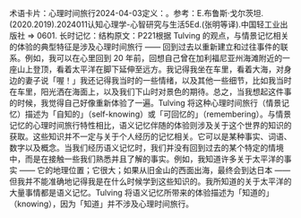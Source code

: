 

术语卡片：心理时间旅行2024-04-03定义：。参考：E.布鲁斯·戈尔茨坦.(2020.2019).2024011认知心理学-心智研究与生活5Ed.(张明等译).中国轻工业出版社 => 0601. 长时记忆：结构原文：P221根据 Tulving 的观点，与情景记忆相关的体验的典型特征是涉及心理时间旅行 —— 回到过去以重新建立和过往事件的联系。例如，我可以在心里回到 20 年前，回想自己曾在加利福尼亚州海滩附近的一座山上登顶，看着太平洋在脚下延伸至远方。我记得我坐在车里，看着大海，对身边的妻子说「喔！」我还记得我当时的一些情绪，以及其他一些细节，比如我当时在车里，阳光洒在海面上，以及我们下山时对景色的期待。总之，当我想起这件事的时候，我觉得自己好像重新体验了一遍。Tulving 将这种心理时间旅行（情景记忆）描述为「自知的」（self-knowing）或「可回忆的」（remembering）。与情景记忆的心理时间旅行特性相比，语义记忆伴随的体验则涉及关于这个世界的知识的获取。这些知识并不一定与关于个人经历的记忆相关。它可以是某种事实、词语、数字以及概念。当我们经历语义记忆时，我们并没有回到过去的某个特定的情境中，而是在接触一些我们熟悉并且了解的事实。例如，我知道许多关于太平洋的事实 —— 它的地理位置；它很大；如果从旧金山的西面出海，最终会到达日本 —— 但我并不能准确地记得我是在什么时候学到这些知识的。我所知道的关于太平洋的大量事情都是语义记忆。Tulving 将语义记忆所带来的体验描述为「知道的」（knowing），因为「知道」并不涉及心理时间旅行。